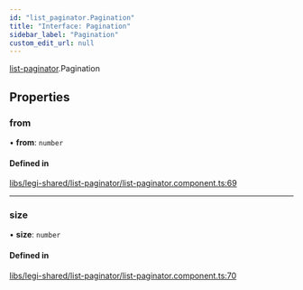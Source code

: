 ```yaml
---
id: "list_paginator.Pagination"
title: "Interface: Pagination"
sidebar_label: "Pagination"
custom_edit_url: null
---
```


[list-paginator](../modules/list_paginator).Pagination

## Properties

### from

• **from**: `number`

#### Defined in

[libs/legi-shared/list-paginator/list-paginator.component.ts:69](https://github.com/cognizone/ng-cognizone/blob/0401c67/libs/legi-shared/list-paginator/list-paginator.component.ts#L69)

___

### size

• **size**: `number`

#### Defined in

[libs/legi-shared/list-paginator/list-paginator.component.ts:70](https://github.com/cognizone/ng-cognizone/blob/0401c67/libs/legi-shared/list-paginator/list-paginator.component.ts#L70)
